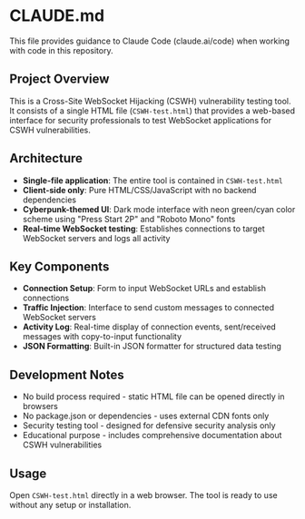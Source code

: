 # CLAUDE.md

This file provides guidance to Claude Code (claude.ai/code) when working with code in this repository.

## Project Overview

This is a Cross-Site WebSocket Hijacking (CSWH) vulnerability testing tool. It consists of a single HTML file (`CSWH-test.html`) that provides a web-based interface for security professionals to test WebSocket applications for CSWH vulnerabilities.

## Architecture

- **Single-file application**: The entire tool is contained in `CSWH-test.html`
- **Client-side only**: Pure HTML/CSS/JavaScript with no backend dependencies
- **Cyberpunk-themed UI**: Dark mode interface with neon green/cyan color scheme using "Press Start 2P" and "Roboto Mono" fonts
- **Real-time WebSocket testing**: Establishes connections to target WebSocket servers and logs all activity

## Key Components

- **Connection Setup**: Form to input WebSocket URLs and establish connections
- **Traffic Injection**: Interface to send custom messages to connected WebSocket servers
- **Activity Log**: Real-time display of connection events, sent/received messages with copy-to-input functionality
- **JSON Formatting**: Built-in JSON formatter for structured data testing

## Development Notes

- No build process required - static HTML file can be opened directly in browsers
- No package.json or dependencies - uses external CDN fonts only
- Security testing tool - designed for defensive security analysis only
- Educational purpose - includes comprehensive documentation about CSWH vulnerabilities

## Usage

Open `CSWH-test.html` directly in a web browser. The tool is ready to use without any setup or installation.